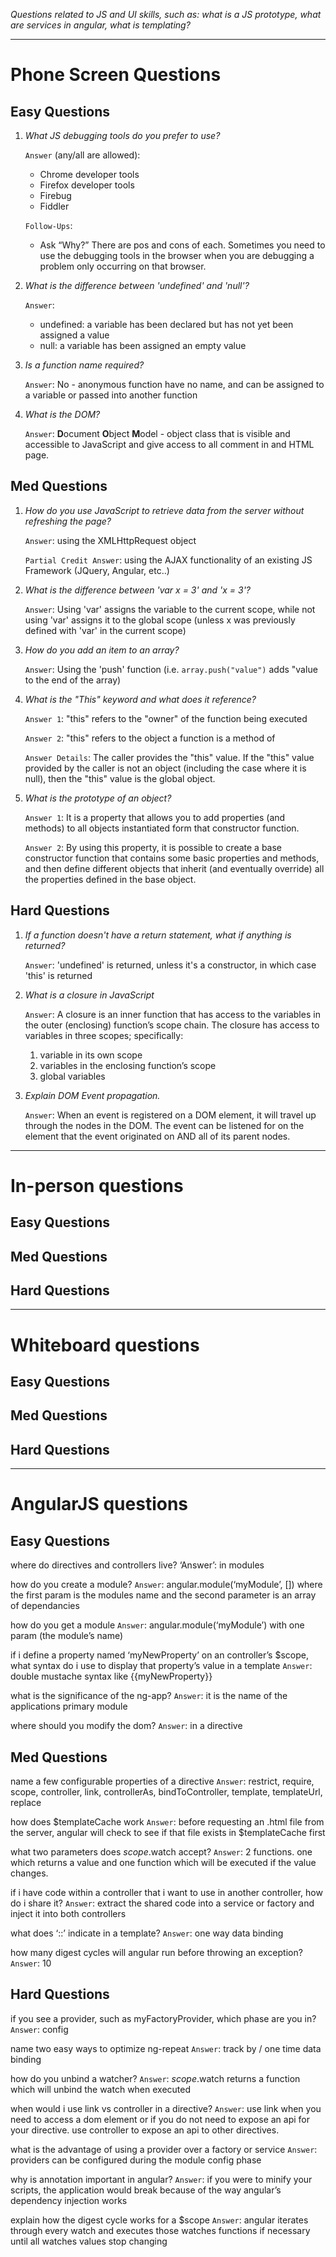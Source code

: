 *Questions related to JS and UI skills, such as: what is a JS prototype, what are services in angular, what is templating?*

---

# Phone Screen Questions

## Easy Questions

1. *What JS debugging tools do you prefer to use?*

    `Answer` (any/all are allowed):
    * Chrome developer tools
    * Firefox developer tools
    * Firebug
    * Fiddler

    `Follow-Ups`:
    * Ask “Why?” There are pos and cons of each.  Sometimes you need to use the debugging tools in the browser when you are debugging a problem only occurring on that browser.

2. *What is the difference between 'undefined' and 'null'?*

    `Answer`: 
    * undefined: a variable has been declared but has not yet been assigned a value
    * null: a variable has been assigned an empty value

3. *Is a function name required?*

    `Answer`: No - anonymous function have no name, and can be assigned to a variable or passed into another function

4. *What is the DOM?*

    `Answer`: **D**ocument **O**bject **M**odel - object class that is visible and accessible to JavaScript and give access to all comment in and HTML page.


## Med Questions

1. *How do you use JavaScript to retrieve data from the server without refreshing the page?*
    
    `Answer`: using the XMLHttpRequest object
    
    `Partial Credit Answer`: using the AJAX functionality of an existing JS Framework (JQuery, Angular, etc..)

2. *What is the difference between 'var x = 3' and 'x = 3'?*

    `Answer`:  Using 'var' assigns the variable to the current scope, while not using 'var' assigns it to the global scope (unless x was previously defined with 'var' in the current scope)

3. *How do you add an item to an array?*

    `Answer`: Using the 'push' function (i.e. `array.push("value")` adds "value to the end of the array)

5. *What is the "This" keyword and what does it reference?*

    `Answer 1`: "this" refers to the "owner" of the function being executed

    `Answer 2`: "this" refers to the object a function is a method of

    `Answer Details`: The caller provides the "this" value. If the "this" value provided by the caller is not an object (including the case where it is null), then the "this" value is the global object.

6. *What is the prototype of an object?*

    `Answer 1`: It is a property that allows you to add properties (and methods) to all objects instantiated form that constructor function.

    `Answer 2`: By using this property, it is possible to create a base constructor function that contains some basic properties and methods, and then define different objects that inherit (and eventually override) all the properties defined in the base object.

## Hard Questions
1. *If a function doesn't have a return statement, what if anything is returned?*

    `Answer`: 'undefined' is returned, unless it's a constructor, in which case 'this' is returned

2. *What is a closure in JavaScript*

    `Answer`: A closure is an inner function that has access to the variables in the outer (enclosing) function’s scope chain. The closure has access to variables in three scopes; specifically: 
    1. variable in its own scope
    2. variables in the enclosing function’s scope
    3. global variables

3. *Explain DOM Event propagation.*

    `Answer`: When an event is registered on a DOM element, it will travel up through the nodes in the DOM. The event can be listened for on the element that the event originated on AND all of its parent nodes.

---

# In-person questions

## Easy Questions

## Med Questions

## Hard Questions

---

# Whiteboard questions

## Easy Questions

## Med Questions

## Hard Questions

---

# AngularJS questions

## Easy Questions
where do directives and controllers live?
‘Answer’: in modules

how do you create a module?
`Answer`: angular.module(‘myModule’, []) where the first param is the modules name and the second parameter is an array of dependancies

how do you get a module
`Answer`: angular.module(‘myModule’) with one param (the module’s name)

if i define a property named ‘myNewProperty’ on an controller’s $scope, what syntax do i use to display that property’s value in a template
`Answer`: double mustache syntax like {{myNewProperty}}

what is the significance of the ng-app?
`Answer`: it is the name of the applications primary module

where should you modify the dom?
`Answer`: in a directive

## Med Questions

name a few configurable properties of a directive
`Answer`: restrict, require, scope, controller, link, controllerAs, bindToController, template, templateUrl, replace

how does $templateCache work
`Answer`: before requesting an .html file from the server, angular will check to see if that file exists in $templateCache first

what two parameters does $scope.$watch accept?
`Answer`: 2 functions. one which returns a value and one function which will be executed if the value changes.

if i have code within a controller that i want to use in another controller, how do i share it?
`Answer`: extract the shared code into a service or factory and inject it into both controllers

what does ‘::’ indicate in a template?
`Answer`: one way data binding

how many digest cycles will angular run before throwing an exception?
`Answer`: 10


## Hard Questions

if you see a provider, such as myFactoryProvider, which phase are you in?
`Answer`: config

name two easy ways to optimize ng-repeat
`Answer`: track by / one time data binding

how do you unbind a watcher?
`Answer`: $scope.$watch returns a function which will unbind the watch when executed

when would i use link vs controller in a directive?
`Answer`: use link when you need to access a dom element or if you do not need to expose an api for your directive. use controller to expose an api to other directives.

what is the advantage of using a provider over a factory or service
`Answer`: providers can be configured during the module config phase

why is annotation important in angular?
`Answer`: if you were to minify your scripts, the application would break because of the way angular’s dependency injection works

explain how the digest cycle works for a $scope
`Answer`: angular iterates through every watch and executes those watches functions if necessary until all watches values stop changing